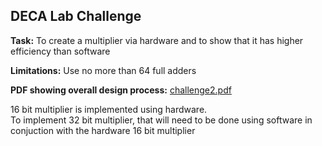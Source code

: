 ## DECA Lab Challenge
**Task:** To create a multiplier via hardware and to show that it has higher efficiency than software

**Limitations:** Use no more than 64 full adders

**PDF showing overall design process:** [challenge2.pdf](https://github.com/zenbean/lab2-challenge/blob/main/challenge2.pdf "challenge2.pdf")

16 bit multiplier is implemented using hardware.<br>To implement 32 bit multiplier, that will need to be done using software in conjuction with the hardware 16 bit multiplier

